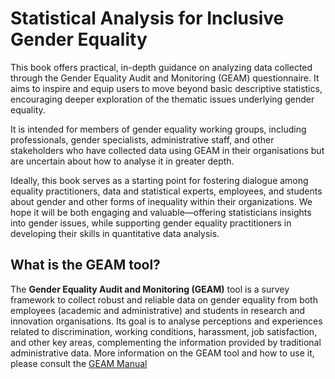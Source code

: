 # Statistical Analysis for Inclusive Gender Equality

This book offers practical, in-depth guidance on analyzing data collected through the Gender Equality Audit and Monitoring (GEAM) questionnaire. It aims to inspire and equip users to move beyond basic descriptive statistics, encouraging deeper exploration of the thematic issues underlying gender equality.

It is intended for members of gender equality working groups, including professionals, gender specialists, administrative staff, and other stakeholders who have collected data using GEAM in their organisations but are uncertain about how to analyse it in greater depth.

Ideally, this book serves as a starting point for fostering dialogue among equality practitioners, data and statistical experts, employees, and students about gender and other forms of inequality within their organizations. We hope it will be both engaging and valuable—offering statisticians insights into gender issues, while supporting gender equality practitioners in developing their skills in quantitative data analysis. 


## What is the GEAM tool? 

The **Gender Equality Audit and Monitoring (GEAM)** tool is a survey framework to collect robust and reliable data on gender equality from both employees (academic and administrative) and students in research and innovation organisations. Its goal is to analyse perceptions and experiences related to discrimination, working conditions, harassment, job satisfaction, and other key areas, complementing the information provided by traditional administrative data. More information on the GEAM tool and how to use it, please consult the [GEAM Manual](https://geamtool.eu/manual)
